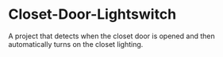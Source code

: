 Closet-Door-Lightswitch
=======================

A project that detects when the closet door is opened and then automatically turns on the closet lighting.